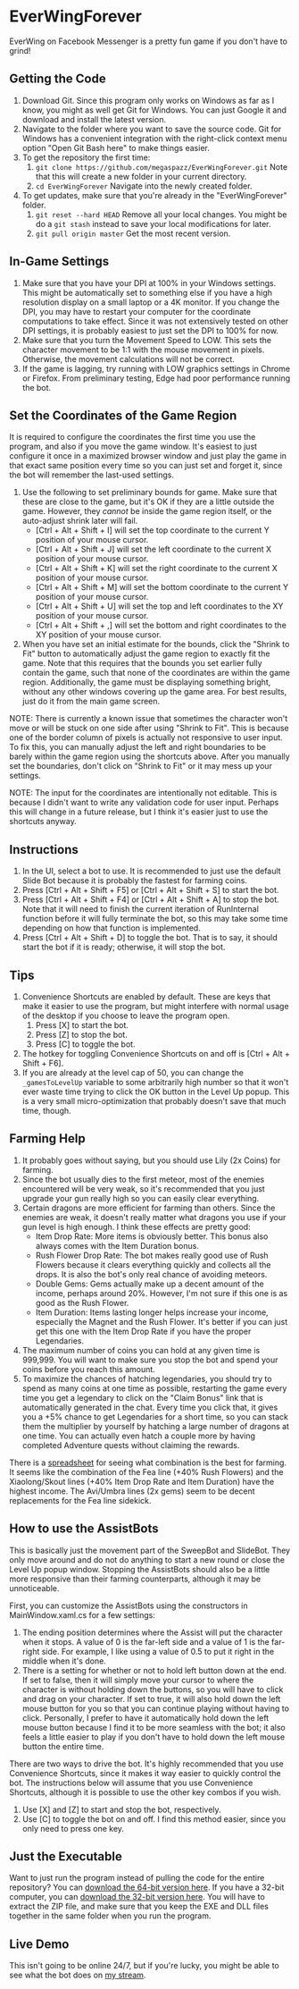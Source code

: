 # EverWingForever
EverWing on Facebook Messenger is a pretty fun game if you don't have to grind!

## Getting the Code

1.  Download Git.  Since this program only works on Windows as far as I know, you might as well get Git for Windows.  You can just Google it and download and install the latest version.
2.  Navigate to the folder where you want to save the source code.  Git for Windows has a convenient integration with the right-click context menu option "Open Git Bash here" to make things easier.
3.  To get the repository the first time:
    1.  `git clone https://github.com/megaspazz/EverWingForever.git` Note that this will create a new folder in your current directory.
    2.  `cd EverWingForever` Navigate into the newly created folder.
4.  To get updates, make sure that you're already in the "EverWingForever" folder.
    1.  `git reset --hard HEAD` Remove all your local changes.  You might be do a `git stash` instead to save your local modifications for later.
    2.  `git pull origin master` Get the most recent version.

## In-Game Settings

1.  Make sure that you have your DPI at 100% in your Windows settings.  This might be automatically set to something else if you have a high resolution display on a small laptop or a 4K monitor.  If you change the DPI, you may have to restart your computer for the coordinate computations to take effect.  Since it was not extensively tested on other DPI settings, it is probably easiest to just set the DPI to 100% for now.
2.  Make sure that you turn the Movement Speed to LOW.  This sets the character movement to be 1:1 with the mouse movement in pixels.  Otherwise, the movement calculations will not be correct.
3.  If the game is lagging, try running with LOW graphics settings in Chrome or Firefox.  From preliminary testing, Edge had poor performance running the bot.

## Set the Coordinates of the Game Region

It is required to configure the coordinates the first time you use the program, and also if you move the game window.  It's easiest to just configure it once in a maximized browser window and just play the game in that exact same position every time so you can just set and forget it, since the bot will remember the last-used settings.

1.  Use the following to set preliminary bounds for game.  Make sure that these are close to the game, but it's OK if they are a little outside the game.  However, they *cannot* be inside the game region itself, or the auto-adjust shrink later will fail.
    * [Ctrl + Alt + Shift + I] will set the top coordinate to the current Y position of your mouse cursor.
	* [Ctrl + Alt + Shift + J] will set the left coordinate to the current X position of your mouse cursor.
	* [Ctrl + Alt + Shift + K] will set the right coordinate to the current X position of your mouse cursor.
	* [Ctrl + Alt + Shift + M] will set the bottom coordinate to the current Y position of your mouse cursor.
	* [Ctrl + Alt + Shift + U] will set the top and left coordinates to the XY position of your mouse cursor.
	* [Ctrl + Alt + Shift + ,] will set the bottom and right coordinates to the XY position of your mouse cursor.
2.  When you have set an initial estimate for the bounds, click the "Shrink to Fit" button to automatically adjust the game region to exactly fit the game.  Note that this requires that the bounds you set earlier fully contain the game, such that none of the coordinates are within the game region.  Additionally, the game must be displaying something bright, without any other windows covering up the game area.  For best results, just do it from the main game screen.

NOTE:  There is currently a known issue that sometimes the character won't move or will be stuck on one side after using "Shrink to Fit".  This is because one of the border column of pixels is actually not responsive to user input.  To fix this, you can manually adjust the left and right boundaries to be barely within the game region using the shortcuts above.  After you manually set the boundaries, don't click on "Shrink to Fit" or it may mess up your settings.

NOTE:  The input for the coordinates are intentionally not editable.  This is because I didn't want to write any validation code for user input.  Perhaps this will change in a future release, but I think it's easier just to use the shortcuts anyway.

## Instructions

1.  In the UI, select a bot to use.  It is recommended to just use the default Slide Bot because it is probably the fastest for farming coins.
2.  Press [Ctrl + Alt + Shift + F5] or [Ctrl + Alt + Shift + S] to start the bot.
3.  Press [Ctrl + Alt + Shift + F4] or [Ctrl + Alt + Shift + A] to stop the bot.  Note that it will need to finish the current iteration of RunInternal function before it will fully terminate the bot, so this may take some time depending on how that function is implemented.
4.  Press [Ctrl + Alt + Shift + D] to toggle the bot.  That is to say, it should start the bot if it is ready; otherwise, it will stop the bot.

## Tips

1.  Convenience Shortcuts are enabled by default.  These are keys that make it easier to use the program, but might interfere with normal usage of the desktop if you choose to leave the program open.
    1.  Press [X] to start the bot.
    2.  Press [Z] to stop the bot.
    3.  Press [C] to toggle the bot.
2.  The hotkey for toggling Convenience Shortcuts on and off is [Ctrl + Alt + Shift + F6].
3.  If you are already at the level cap of 50, you can change the `_gamesToLevelUp` variable to some arbitrarily high number so that it won't ever waste time trying to click the OK button in the Level Up popup.  This is a very small micro-optimization that probably doesn't save that much time, though.

## Farming Help

1.  It probably goes without saying, but you should use Lily (2x Coins) for farming.
2.  Since the bot usually dies to the first meteor, most of the enemies encountered will be very weak, so it's recommended that you just upgrade your gun really high so you can easily clear everything.
3.  Certain dragons are more efficient for farming than others.  Since the enemies are weak, it doesn't really matter what dragons you use if your gun level is high enough.  I think these effects are pretty good:
    * Item Drop Rate:  More items is obviously better.  This bonus also always comes with the Item Duration bonus.
	* Rush Flower Drop Rate:  The bot makes really good use of Rush Flowers because it clears everything quickly and collects all the drops.  It is also the bot's only real chance of avoiding meteors.
    * Double Gems:  Gems actually make up a decent amount of the income, perhaps around 20%.  However, I'm not sure if this one is as good as the Rush Flower.
	* Item Duration:  Items lasting longer helps increase your income, especially the Magnet and the Rush Flower.  It's better if you can just get this one with the Item Drop Rate if you have the proper Legendaries.
4.  The maximum number of coins you can hold at any given time is 999,999.  You will want to make sure you stop the bot and spend your coins before you reach this amount.
5.  To maximize the chances of hatching legendaries, you should try to spend as many coins at one time as possible, restarting the game every time you get a legendary to click on the "Claim Bonus" link that is automatically generated in the chat.  Every time you click that, it gives you a +5% chance to get Legendaries for a short time, so you can stack them the multiplier by yourself by hatching a large number of dragons at one time.  You can actually even hatch a couple more by having completed Adventure quests without claiming the rewards.

There is a [spreadsheet](https://docs.google.com/spreadsheets/d/1P8jmvRxwRBXb2tFHHe7KKVPEBCCd-pJBxGmQ7BIB410/edit?usp=sharing) for seeing what combination is the best for farming.  It seems like the combination of the Fea line (+40% Rush Flowers) and the Xiaolong/Skout lines (+40% Item Drop Rate and Item Duration) have the highest income.  The Avi/Umbra lines (2x gems) seem to be decent replacements for the Fea line sidekick.

## How to use the AssistBots

This is basically just the movement part of the SweepBot and SlideBot.  They only move around and do not do anything to start a new round or close the Level Up popup window.  Stopping the AssistBots should also be a little more responsive than their farming counterparts, although it may be unnoticeable.

First, you can customize the AssistBots using the constructors in MainWindow.xaml.cs for a few settings:
1.  The ending position determines where the Assist will put the character when it stops.  A value of 0 is the far-left side and a value of 1 is the far-right side.  For example, I like using a value of 0.5 to put it right in the middle when it's done.
2.  There is a setting for whether or not to hold left button down at the end.  If set to false, then it will simply move your cursor to where the character is without holding down the buttons, so you will have to click and drag on your character.  If set to true, it will also hold down the left mouse button for you so that you can continue playing without having to click.  Personally, I prefer to have it automatically hold down the left mouse button because I find it to be more seamless with the bot; it also feels a little easier to play if you don't have to hold down the left mouse button the entire time.

There are two ways to drive the bot.  It's highly recommended that you use Convenience Shortcuts, since it makes it way easier to quickly control the bot.  The instructions below will assume that you use Convenience Shortcuts, although it is possible to use the other key combos if you wish.
1.  Use [X] and [Z] to start and stop the bot, respectively.
2.  Use [C] to toggle the bot on and off.  I find this method easier, since you only need to press one key.

## Just the Executable

Want to just run the program instead of pulling the code for the entire repository?  You can [download the 64-bit version here](https://app.box.com/s/552uuufa8f9dobmugv88u2mii33aq4je).  If you have a 32-bit computer, you can [download the 32-bit version here](https://app.box.com/s/jnxmrt71vvrv8x8fryi36trkxv4wv4nn).  You will have to extract the ZIP file, and make sure that you keep the EXE and DLL files together in the same folder when you run the program.

## Live Demo

This isn't going to be online 24/7, but if you're lucky, you might be able to see what the bot does on [my stream](https://www.twitch.tv/megaspazz).
